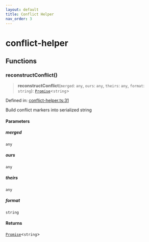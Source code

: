 ```yaml
---
layout: default
title: Conflict Helper
nav_order: 3
---
```


# conflict-helper

## Functions

### reconstructConflict()

> **reconstructConflict**(`merged`: `any`, `ours`: `any`, `theirs`: `any`, `format`: `string`): [`Promise`](https://developer.mozilla.org/docs/Web/JavaScript/Reference/Global_Objects/Promise)\<`string`\>

Defined in: [conflict-helper.ts:31](https://github.com/react18-tools/git-json-resolver/blob/d61d9369fb47648a20fc0be0040b2aaa41b03a8c/lib/src/conflict-helper.ts#L31)

Build conflict markers into serialized string

#### Parameters

##### merged

`any`

##### ours

`any`

##### theirs

`any`

##### format

`string`

#### Returns

[`Promise`](https://developer.mozilla.org/docs/Web/JavaScript/Reference/Global_Objects/Promise)\<`string`\>
